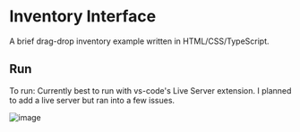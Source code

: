# Inventory Interface

A brief drag-drop inventory example written in HTML/CSS/TypeScript.

## Run

To run: Currently best to run with vs-code's Live Server extension. I planned to add a live server but ran into a few issues.

![image](https://github.com/GeorgeHarland/inventory-interface/assets/37070520/75b3cda3-cf43-4a31-a38a-1621884ce383)
